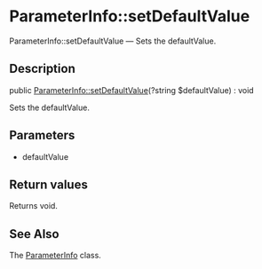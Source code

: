 ParameterInfo::setDefaultValue
================

ParameterInfo::setDefaultValue — Sets the defaultValue.

Description
---------------


public [ParameterInfo::setDefaultValue](https://github.com/lingtalfi/DocTools/blob/master/doc/api/DocTools/Info/ParameterInfo/setDefaultValue.md)(?string $defaultValue) : void




Sets the defaultValue.




Parameters
--------------


- defaultValue
    


Return values
----------------

Returns void.









See Also
-----------

The [ParameterInfo](https://github.com/lingtalfi/DocTools/blob/master/doc/api/DocTools/Info/ParameterInfo.md) class.
